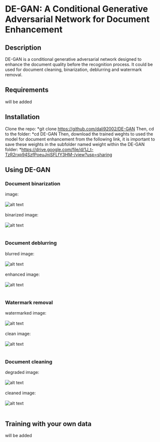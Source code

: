 # DE-GAN: A Conditional Generative Adversarial Network for Document Enhancement
## Description
DE-GAN is a conditional generative adversarial network designed to enhance the document quality before the recognition process. It could be used for document cleaning, binarization, deblurring and watermark removal. 
## Requirements
will be added
## Installation
Clone the repo: 
*git clone https://github.com/dali92002/DE-GAN
Then, cd to the folder:
*cd DE-GAN
Then, download the trained weghts to used the model for document enhancement from the following link, it is important to save these weights in the subfolder named weight within the DE-GAN folder:
*https://drive.google.com/file/d/1J_t-TzR2rxp94SzfPoeuJniSFLfY3HM-/view?usp=sharing
## Using DE-GAN
### Document binarization
image:<br /><br />
![alt text](https://github.com/dali92002/DE-GAN/blob/master/images/2.bmp?raw=true)<br /><br />
binarized image:<br /><br />
![alt text](https://github.com/dali92002/DE-GAN/blob/master/images/2cleaned.bmp?raw=true)<br /><br />
### Document deblurring
blurred image:<br /><br />
![alt text](https://github.com/dali92002/DE-GAN/blob/master/images/4014.png?raw=true)<br /><br />
enhanced image:<br /><br />
![alt text](https://github.com/dali92002/DE-GAN/blob/master/images/4014cleaned.png?raw=true)<br /><br />
### Watermark removal
watermarked image:<br /><br />
![alt text](https://github.com/dali92002/DE-GAN/blob/master/images/960.png?raw=true)<br /><br />
clean image:<br /><br />
![alt text](https://github.com/dali92002/DE-GAN/blob/master/images/960cleaned.png?raw=true)<br /><br />
### Document cleaning
degraded image:<br /><br />
![alt text](https://github.com/dali92002/DE-GAN/blob/master/images/1.png?raw=true)<br /><br />
cleaned image:<br /><br />
![alt text](https://github.com/dali92002/DE-GAN/blob/master/images/1cleaned.png?raw=true)<br /><br />
## Training with your own data
will be added
